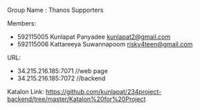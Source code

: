 Group Name : Thanos Supporters

Members:
  - 592115005  Kunlapat Panyadee        kunlapat2@gmail.com
  - 592115006  Kattareeya Suwannapoom   risky4teen@gmail.com

URL:
  - 34.215.216.185:7071     //web page
  - 34.215.216.185:7072     //backend

Katalon Link: https://github.com/kunlapat/234project-backend/tree/master/Katalon%20for%20Project

